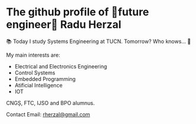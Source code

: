 # The github profile of 🌟future engineer🌟 Radu Herzal

📚 Today I study Systems Engineering at TUCN. Tomorrow? Who knows... 🚀

My main interests are: 
- Electrical and Electronics Engineering
- Control Systems
- Embedded Programming
- Atificial Intelligence
- IOT 

CNGȘ, FTC, IJSO and BPO alumnus.

Contact Email: <rherzal@gmail.com>
<!---
rherzal/rherzal is a ✨ special ✨ repository because its `README.md` (this file) appears on your GitHub profile.
You can click the Preview link to take a look at your changes.
--->
